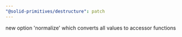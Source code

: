 ```yaml
---
"@solid-primitives/destructure": patch
---
```


new option 'normalize' which converts all values to accessor functions
